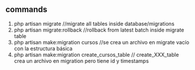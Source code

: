 ## commands

1. php artisan migrate //migrate all tables inside database/migrations
2. php artisan migrate:rollback //rollback from latest batch inside migrate table
3. php artisan make:migration cursos //se crea un archivo en migrate vacío con la estructura básica
4. php artisan make:migration create_cursos_table  // create_XXX_table crea un archivo en migration pero tiene id y timestamps